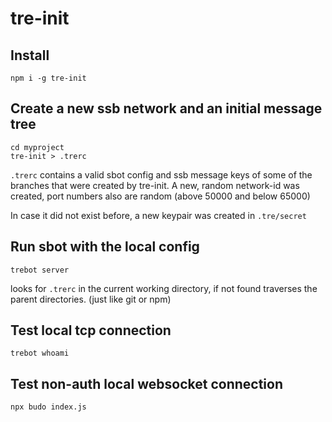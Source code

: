 # tre-init

## Install

```
npm i -g tre-init
```

## Create a new ssb network and an initial message tree

```
cd myproject
tre-init > .trerc
```

`.trerc` contains a valid sbot config and ssb message keys of some of the branches that were created by tre-init. A new, random network-id was created, port numbers also are random (above 50000 and below 65000)

In case it did not exist before, a new keypair was created in `.tre/secret`

## Run sbot with the local config

```
trebot server
```

looks for `.trerc` in the current working directory, if not found traverses the parent directories. (just like git or npm)

## Test local tcp connection

```
trebot whoami
```

## Test non-auth local websocket connection

```
npx budo index.js
```
